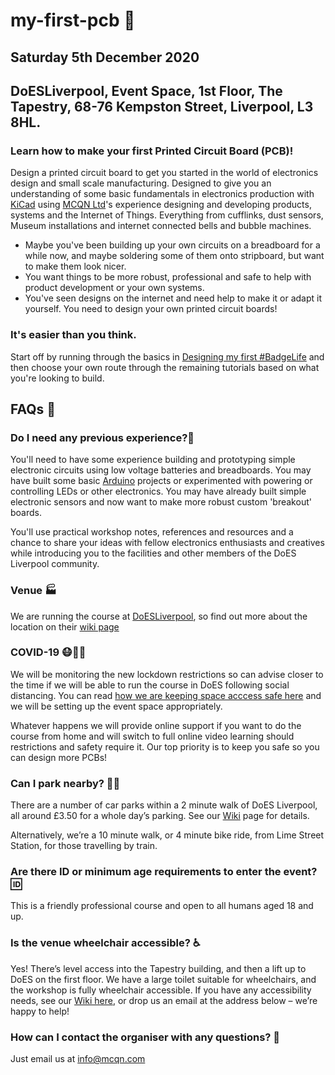 # my-first-pcb 🧰

## Saturday 5th December 2020
## DoESLiverpool, Event Space, 1st Floor, The Tapestry, 68-76 Kempston Street, Liverpool, L3 8HL.

### Learn how to make your first Printed Circuit Board (PCB)!

Design a printed circuit board to get you started in the world of electronics design and small scale manufacturing. Designed to give you an understanding of some basic fundamentals in electronics production with [KiCad](https://kicad-pcb.org/) using [MCQN Ltd](https://mcqn.com/)'s experience designing and developing products, systems and the Internet of Things. Everything from cufflinks, dust sensors, Museum installations and internet connected bells and bubble machines.

 * Maybe you've been building up your own circuits on a breadboard for a while now, and maybe soldering some of them onto stripboard, but want to make them look nicer.
 * You want things to be more robust, professional and safe to help with product development or your own systems.
 * You've seen designs on the internet and need help to make it or adapt it yourself. You need to design your own printed circuit boards!

### It's easier than you think.

Start off by running through the basics in [Designing my first #BadgeLife](DesigningMyFirstBadgeLife) and then choose your own route through the remaining tutorials based on what you're looking to build.

## FAQs 🙋

### Do I need any previous experience?📜

You'll need to have some experience building and prototyping simple electronic circuits using low voltage batteries and breadboards. You may have built some basic [Arduino](https://www.arduino.cc/) projects or experimented with powering or controlling LEDs or other electronics. You may have already built simple electronic sensors and now want to make more robust custom 'breakout' boards.

You'll use practical workshop notes, references and resources and a chance to share your ideas with fellow electronics enthusiasts and creatives while introducing you to the facilities and other members of the DoES Liverpool community.

### Venue 🏭

We are running the course at [DoESLiverpool](https://doesliverpool.com), so find out more about the location on their [wiki page](https://github.com/DoESLiverpool/somebody-should/wiki/Location)

### COVID-19 😷🧼👏
We will be monitoring the new lockdown restrictions so can advise closer to the time if we will be able to run the course in DoES following social distancing. You can read [how we are keeping space acccess safe here](https://doesliverpool.com/press-releases/accessing-does-liverpool-during-covid-19/) and we will be setting up the event space appropriately.

Whatever happens we will provide online support if you want to do the course from home and will switch to full online video learning should restrictions and safety require it. Our top priority is to keep you safe so you can design more PCBs!

### Can I park nearby? 🚗🚌
There are a number of car parks within a 2 minute walk of DoES Liverpool, all around £3.50 for a whole day’s parking. See our [Wiki](https://github.com/DoESLiverpool/somebody-should/wiki/Location) page for details.

Alternatively, we’re a 10 minute walk, or 4 minute bike ride, from Lime Street Station, for those travelling by train.

### Are there ID or minimum age requirements to enter the event? 🆔

This is a friendly professional course and open to all humans aged 18 and up.

### Is the venue wheelchair accessible? ♿

Yes! There’s level access into the Tapestry building, and then a lift up to DoES on the first floor. We have a large toilet suitable for wheelchairs, and the workshop is fully wheelchair accessible. If you have any accessibility needs, see our [Wiki here](https://github.com/DoESLiverpool/somebody-should/wiki/Accessibility), or drop us an email at the address below – we’re happy to help!

### How can I contact the organiser with any questions? 💬
Just email us at info@mcqn.com

